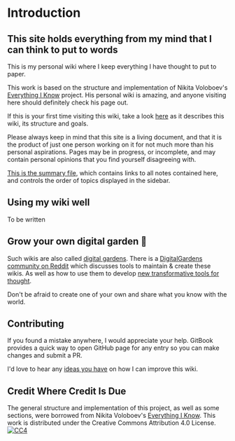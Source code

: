 # Introduction
## This site holds everything from my mind that I can think to put to words

This is my personal wiki where I keep everything I have thought to put to paper. 

This work is based on the structure and implementation of Nikita Voloboev's [Everything I Know](https://wiki.nikitavoloboev.xyz) project. His personal wiki is amazing, and anyone visiting here should definitely check his page out.

If this is your first time visiting this wiki, take a look [here](meta/meta.md) as it describes this wiki, its structure and goals.

Please always keep in mind that this site is a living document, and that it is the product of just one person working on it for not much more than his personal aspirations. Pages may be in progress, or incomplete, and may contain personal opinions that you find yourself disagreeing with. 

[This is the summary file,](https://github.com/ennation/my-knowledge/blob/main/SUMMARY.md) which contains links to all notes contained here, and controls the order of topics displayed in the sidebar.

## Using my wiki well
To be written

## Grow your own digital garden 🌱

Such wikis are also called [digital gardens](https://joelhooks.com/digital-garden). There is a [DigitalGardens community on Reddit](https://www.reddit.com/r/DigitalGardens/) which discusses tools to maintain & create these wikis. As well as how to use them to develop [new transformative tools for thought](https://numinous.productions/ttft/).

<!--
I collected a list of [wikis I liked the most](other/wiki-workflow.md#similar-wikis-i-liked) for inspiration.
-->

Don't be afraid to create one of your own and share what you know with the world.

## Contributing

If you found a mistake anywhere, I would appreciate your help. GitBook provides a quick way to open GitHub page for any entry so you can make changes and submit a PR.

I'd love to hear any [ideas you have](https://github.com/nikitavoloboev/knowledge/issues/new) on how I can improve this wiki.

## Credit Where Credit Is Due

The general structure and implementation of this project, as well as some sections, were borrowed from Nikita Voloboev's [Everything I Know](https://wiki.nikitavoloboev.xyz). This work is distributed under the Creative Commons Attribution 4.0 License.
[![CC4](https://img.shields.io/badge/license-CC4-0a0a0a.svg?style=flat&colorA=0a0a0a)](https://creativecommons.org/licenses/by/4.0/)